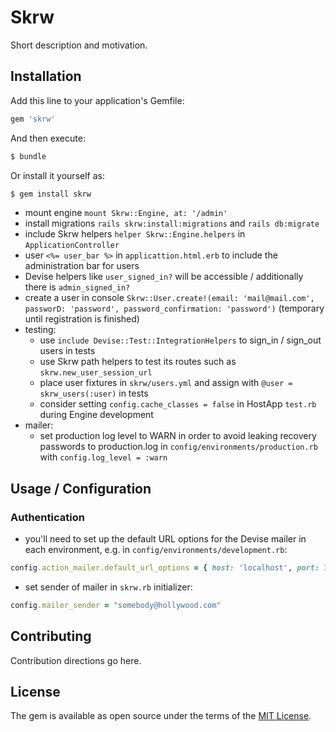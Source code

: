 # Skrw
Short description and motivation.

## Installation
Add this line to your application's Gemfile:

```ruby
gem 'skrw'
```

And then execute:
```bash
$ bundle
```

Or install it yourself as:
```bash
$ gem install skrw
```

- mount engine `mount Skrw::Engine, at: '/admin'`
- install migrations `rails skrw:install:migrations` and `rails db:migrate`
- include Skrw helpers `helper Skrw::Engine.helpers` in `ApplicationController`
- user `<%= user_bar %>` in `applicattion.html.erb` to include the administration bar for users
- Devise helpers like `user_signed_in?` will be accessible / additionally there is `admin_signed_in?`
- create a user in console `Skrw::User.create!(email: 'mail@mail.com', passworD: 'password', password_confirmation: 'password')` (temporary until registration is finished)
- testing: 
  - use `include Devise::Test::IntegrationHelpers` to sign_in / sign_out users in tests
  - use Skrw path helpers to test its routes such as `skrw.new_user_session_url`
  - place user fixtures in `skrw/users.yml` and assign with `@user = skrw_users(:user)` in tests
  - consider setting `config.cache_classes = false` in HostApp `test.rb` during Engine development
- mailer:
  - set production log level to WARN in order to avoid leaking recovery passwords to production.log in `config/environments/production.rb` with `config.log_level = :warn`

## Usage / Configuration

### Authentication
- you'll need to set up the default URL options for the Devise mailer in each environment, e.g. in `config/environments/development.rb`:
```ruby
config.action_mailer.default_url_options = { host: 'localhost', port: 3000 }
```
- set sender of mailer in `skrw.rb` initializer:
```ruby
config.mailer_sender = "somebody@hollywood.com"
```

## Contributing
Contribution directions go here.

## License
The gem is available as open source under the terms of the [MIT License](https://opensource.org/licenses/MIT).
